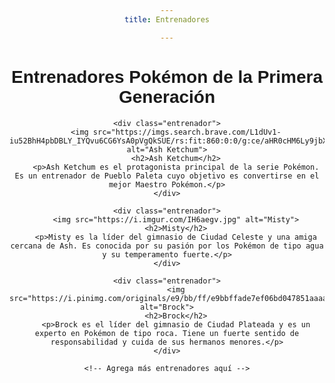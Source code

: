 ```yaml
---
title: Entrenadores

---
```


<html lang="en">
<head>
    <meta charset="UTF-8">
    <meta name="viewport" content="width=device-width, initial-scale=1.0">
    <title>Entrenadores de la Primera Generación</title>
    <style>
        body {
            font-family: Arial, sans-serif;
            text-align: center;
        }
        .entrenador {
            margin-bottom: 30px;
        }
        .entrenador img {
            width: 100px;
            height: 100px;
            border-radius: 50%;
            margin-bottom: 10px;
        }
        .pokemon {
            display: inline-block;
            margin: 10px;
        }
        .pokemon img {
            width: 80px;
            height: 80px;
            border-radius: 50%;
            margin-bottom: 5px;
        }
    </style>
</head>
<body>
    <h1>Entrenadores Pokémon de la Primera Generación</h1>
    
    <div class="entrenador">
        <img src="https://imgs.search.brave.com/L1dUv1-iu52BhH4pbDBLY_IYQvu6CG6YsA0pVgQkSUE/rs:fit:860:0:0/g:ce/aHR0cHM6Ly9jbXMt/Y29tYmltZWRpYS1t/YXN0ZXIuczMudXMt/ZWFzdC0yLmFtYXpv/bmF3cy5jb20vcG9z/dC1zZWdtZW50cy8y/MTUwNS9jb252ZXJz/aW9ucy9FWVdURldF/U0o1Q0lERkRUQVM0/NENaUzVFQS1tYWlu/LmpwZw" alt="Ash Ketchum">
        <h2>Ash Ketchum</h2>
        <p>Ash Ketchum es el protagonista principal de la serie Pokémon. Es un entrenador de Pueblo Paleta cuyo objetivo es convertirse en el mejor Maestro Pokémon.</p>
    </div>

    <div class="entrenador">
        <img src="https://i.imgur.com/IH6aegv.jpg" alt="Misty">
        <h2>Misty</h2>
        <p>Misty es la líder del gimnasio de Ciudad Celeste y una amiga cercana de Ash. Es conocida por su pasión por los Pokémon de tipo agua y su temperamento fuerte.</p>
    </div>

    <div class="entrenador">
        <img src="https://i.pinimg.com/originals/e9/bb/ff/e9bbffade7ef06bd047851aaaa90e710.jpg" alt="Brock">
        <h2>Brock</h2>
        <p>Brock es el líder del gimnasio de Ciudad Plateada y es un experto en Pokémon de tipo roca. Tiene un fuerte sentido de responsabilidad y cuida de sus hermanos menores.</p>
    </div>
    
    <!-- Agrega más entrenadores aquí -->
    
</body>
</html>
